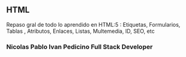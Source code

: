 ## HTML
Repaso gral de todo lo aprendido en HTML:5 : Etiquetas, Formularios, Tablas , Atributos, Enlaces, Listas, Multemedia, ID, SEO, etc

### Nicolas Pablo Ivan Pedicino  Full Stack Developer
